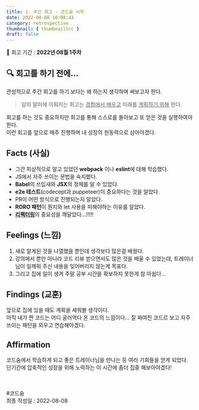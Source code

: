 ```yaml
---
title: 1. 주간 회고 - 코드숨 시작
date: 2022-08-08 10:08:43
category: retrospective
thumbnail: { thumbnailSrc }
draft: false
---
```


🐾 회고 기간 : **2022년 08월 1주차**<br>

## 🔍 회고를 하기 전에...

관성적으로 주간 회고를 하기 보다는 왜 하는지 생각하며 써보고자 한다.<br>

> 일의 말미에 이뤄지는 회고는 <u>경험에서 배우고</u> 미래를 <u>계획하기 위해</u> 한다.

회고를 하는 것도 중요하지만 회고를 통해 스스로를 돌아보고 또 얻은 것을 실행하여야 한다.<br>
이런 회고를 앞으로 매주 진행하며 내 성장의 원동력으로 삼아야겠다.

## Facts (사실)

- 그간 피상적으로 알고 있었던 **webpack** 이나 **eslint**에 대해 학습했다.
- JS에서 자주 쓰이는 문법을 숙지했다.
- **Babel**의 쓰임새와 **JSX**의 정체를 알 수 있었다.
- **e2e 테스트**(codecept과 puppeteer)이 중요하다는 것을 알았다.
- PR이 어떤 방식으로 진행되는지 알았다.
- **RORO 패턴**이 뭔지와 let 사용을 피해야하는 이유를 알았다.
- <u>**리팩터링**</u>의 중요성을 깨달았다...!!!!!

## Feelings (느낌)

1. 새로 알게된 것을 나열했을 뿐인데 생각보다 많은걸 배웠다.
2. 강의에서 뿐만 아니라 코드 리뷰 받으면서도 많은 것을 배울 수 있었는데, 트레이너님이 일깨워 주신 내용을 잊어버리지 않는게 목표다.
3. 그리고 집에 일이 생겨 주말 공부 시간을 확보하지 못한게 참 아쉽다...

## Findings (교훈)

앞으로 집에 있을 때도 계획을 세워볼 생각이다.<br>
아직 내가 짠 코드는 어디 굴러먹다 온 코드의 느낌이다... 잘 짜여진 코드르 보고 자주 쓰이는 패턴을 외우고 연습해야겠다.

## Affirmation

코드숨에서 학습하게 되고 좋은 트레이너님을 만나는 등 여러 기회들을 얻게 되었다.<br>단기간에 압축적인 성장을 위해 노력하는 이 시간에 좀더 집중 해보아야겠다!

<br><br> #코드숨<br>
최종 작성일 : 2022-08-08

